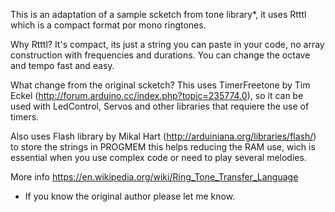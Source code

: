 This is an adaptation of a sample scketch from tone library*, it uses Rtttl
which is a compact format por mono ringtones.

Why Rtttl?
It's compact, its just a string you can paste in your code, no array
construction with frequencies and durations. You can change the octave and tempo
fast and easy.

What change from the original scketch?
This uses TimerFreetone by Tim Eckel (http://forum.arduino.cc/index.php?topic=235774.0),
so it can be used with LedControl, Servos and other libraries that requiere
the use of timers.

Also uses Flash library by Mikal Hart (http://arduiniana.org/libraries/flash/)
to store the strings in PROGMEM this helps reducing the RAM use, wich is essential
when you use complex code or need to play several melodies.

More info
https://en.wikipedia.org/wiki/Ring_Tone_Transfer_Language

* If you know the original author please let me know.
